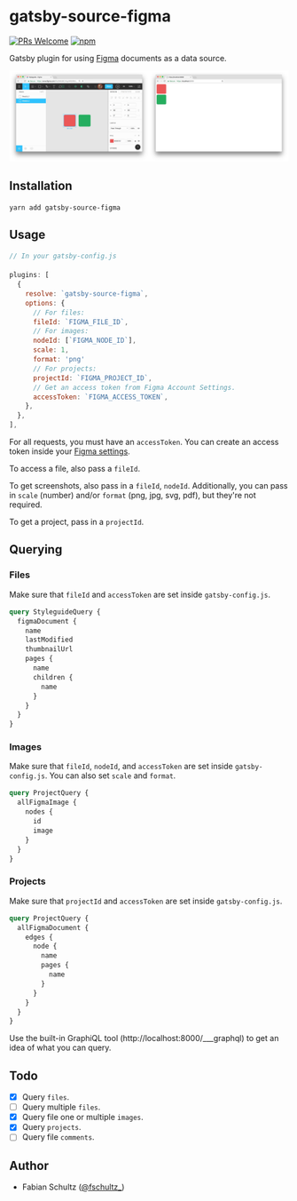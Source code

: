 # gatsby-source-figma

[![PRs Welcome](https://img.shields.io/badge/PRs-welcome-brightgreen.svg?style=flat-square)](http://makeapullrequest.com)
[![npm](https://img.shields.io/npm/v/gatsby-source-figma.svg?style=flat-square)](https://npm.im/gatsby-source-figma)

Gatsby plugin for using [Figma](https://figma.com) documents as a data source.

![Screenshot](.github/screenshot.jpg)

## Installation

    yarn add gatsby-source-figma

## Usage

```javascript
// In your gatsby-config.js

plugins: [
  {
    resolve: `gatsby-source-figma`,
    options: {
      // For files:
      fileId: `FIGMA_FILE_ID`,
      // For images:
      nodeId: [`FIGMA_NODE_ID`],
      scale: 1,
      format: 'png'
      // For projects:
      projectId: `FIGMA_PROJECT_ID`,
      // Get an access token from Figma Account Settings.
      accessToken: `FIGMA_ACCESS_TOKEN`,
    },
  },
],
```

For all requests, you must have an `accessToken`. You can create an access token inside your [Figma settings](https://www.figma.com/developers/docs#auth-dev-token).

To access a file, also pass a `fileId`.

To get screenshots, also pass in a `fileId`, `nodeId`. Additionally, you can pass in `scale` (number) and/or `format` (png, jpg, svg, pdf), but they're not required. 

To get a project, pass in a `projectId`.

## Querying

### Files

Make sure that `fileId` and `accessToken` are set inside `gatsby-config.js`.

```graphql
query StyleguideQuery {
  figmaDocument {
    name
    lastModified
    thumbnailUrl
    pages {
      name
      children {
        name
      }
    }
  }
}
```

### Images

Make sure that `fileId`, `nodeId`, and `accessToken` are set inside `gatsby-config.js`. You can also set `scale` and `format`.

```graphql
query ProjectQuery {
  allFigmaImage {
    nodes {
      id
      image
    }
  }
}
```

### Projects

Make sure that `projectId` and `accessToken` are set inside `gatsby-config.js`.

```graphql
query ProjectQuery {
  allFigmaDocument {
    edges {
      node {
        name
        pages {
          name
        }
      }
    }
  }
}
```

Use the built-in GraphiQL tool (http://localhost:8000/___graphql) to get an idea of what you can query.

## Todo

* [x] Query `files`.
* [ ] Query multiple `files`.
* [x] Query file one or multiple `images`.
* [x] Query `projects`.
* [ ] Query file `comments`.

## Author

* Fabian Schultz ([@fschultz\_](https://twitter.com/fschultz_))
